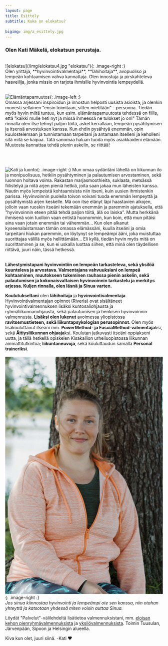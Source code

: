 ```yaml
---
layout: page
title: Esittely
subtitle: Kuka on elokatsu?

bigimg: img/a_esittely.jpg
---
```


<h3> <span class='notbold'> Olen </span>Kati Mäkelä, elokatsun <span class='notbold'> perustaja. </span></h3>
<br/>
![elokatsu](/img/elokatsu4.jpg "elokatsu"){: .image-right :}
<br/>
Olen yrittäjä, **hyvinvointivalmentaja**, **lähihoitaja**, avopuoliso ja lempeän kohtaamisen vahva kannattaja. Olen innostuja ja pirskahteleva haaveilija, jonka missio on tarjota ihmisille hyvinvointia lempeydellä.  
<br/><br/>

![Elämäntapamuutos](/img/eloisakeho3.jpg "Elämäntapamuutos"){: .image-left :}
<br/>
Omassa arjessani inspiroidun ja innostun helposti uusista asioista, ja olenkin monesti sellainen "ensin toimitaan, sitten mietitään" - persoona. Tiedän myös hyvin miltä tuntuu, kun esim. elämäntapamuutosta tehdessä on fiilis, että "kaikki mulle heti nyt ja missä ihmeessä ne tulokset jo on!"
Tämän rinnalla olen itse tehnyt paljon töitä, askel kerrallaan, lempeän pysähtymisen ja itsensä arvostuksen kanssa. Kun ehdin pysähtyä enemmän, opin kuulostelemaan ja tunnistamaan tarpeitani ja antamaan itselleni ja keholleni sitä mitä se kaipaa. Tätä sanomaa haluan tuoda myös asiakkaideni elämään. Muutosta kannattaa tehdä pienin askelin, se riittää!

<br/><br/>

![Kati ja luonto](/img/elokatsu_luonto.jpg "Kati ja luonto"){: .image-right :}
Mun omaa sydäntäni lähellä on liikunnan ilo ja monipuolisuus, hetkiin pysähtyminen ja palautumisen arvostaminen, sekä luonnon hoitava voima.
Rakastan marjasmoothieita, suklaata, metsässä fiilistelyä ja niitä arjen pieniä hetkiä, joita saan jakaa mun läheisten kanssa. Nautin myös lempeistä kohtaamisista niin itseni, kuin uusien ihmistenkin parissa.
Hyvinvoinnin puolella toivon voivani tuoda enemmän lempeyttä ja pysähtymistä arjen keskelle. Mä oon itse elänyt läpi haastavien aikojen, jolloin vaan ruoskin itseäni tekemään enemmän ja paremmin ajatuksella, että "hyvinvoinnin eteen pitää tehdä paljon töitä, älä oo laiska". Mutta herkkänä ihmisenä voin tuolloin vaan entistä huonommin, kun koin, että mun pitäisi aina vaan jotain enemmän tai vähemmän...
Kun olen alkanut kyseenalaistamaan tämän omassa elämässäni, kuulla itseäni ja omia tarpeitani hiukan paremmin, on löytynyt se lempeämpi ääni, joka muistuttaa suorittajaa välillä myös hellittämään... Eli kyllä, tiedän hyvin myös mitä on suorittaminen ja se, kun ei uskalla luottaa siihen, että minä olen täydellisen riittävä, juuri näin, tässä hetkessä.<br/><br/>


**Lähestymistapani hyvinvointiin on lempeän tarkasteleva, sekä yksilöä kuunteleva ja arvostava. Valmentajana vahvuuksiani on lempeä kohtaaminen, muutokseen tukeminen rauhassa pienin askelin, sekä palautumisen ja kokonaisvaltaisen hyvinvoinnin tarkastelu ja  merkitys arjessa. Kuljen rinnalla, olen läsnä ja Sinua varten.**


**Koulutukseltani** olen **lähihoitaja** ja **hyvinvointivalmentaja**. Hyvinvointivalmentajan opinnot (Riveria) ovat sisältäneet hyvinvointivalmennuksen lisäksi kuntosaliohjausta ja ryhmäliikunnanohjausta, sekä palautumisen ja henkisen hyvinvoinnin valmennusta.
**Lisäksi olen lukenut** avoimessa yliopistossa **ravitsemustieteen, sekä liikuntapsykologian perusopinnot**. Olen myös lisäkouluttanut itseäni mm. **PowerMethod- ja FasciaMethod-valmentaja**ksi, sekä **Äitiysliikunnan ohjaaja**ksi. Koulutan jatkuvasti itseäni oppiakseni uutta, ja tällä hetkellä opiskelen Kisakallion urheiluopistossa liikunnan ammattitutkintoa; **liikuntaneuvoja**, sekä kouluttaudun samalla **Personal traineriksi**.
<br>
<br>
![Valmentaja](/img/valmentajasi.jpg "Valmentaja"){: .image-right :}
<br>
*Jos sinua kiinnostaa hyvinvointi ja lempeämpi ote sen kanssa, niin otahan yhteyttä ja katsotaan yhdessä miten voisin auttaa Sinua.*

Löydät "Palvelut"-välilehdeltä lisätietoa valmennuksistani, mm. [eloisan kehon pienryhmävalmennuksista](/pienryhmatreeni) ja [yksilövalmennuksista](/yksilovalmennus). Toimin Tuusulan, Järvenpään, Sipoon ja Helsingin alueella.

Kiva kun olet, juuri siinä. -Kati ❤️